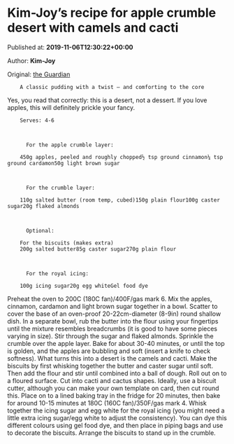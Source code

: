 
# Kim-Joy’s recipe for apple crumble desert with camels and cacti

Published at: **2019-11-06T12:30:22+00:00**

Author: **Kim-Joy**

Original: [the Guardian](https://www.theguardian.com/food/2019/nov/06/kim-joy-recipe-apple-crumble-desert-with-camels-and-cacti)


        A classic pudding with a twist – and comforting to the core
      
Yes, you read that correctly: this is a desert, not a dessert. If you love apples, this will definitely prickle your fancy.

        Serves: 4-6
      

        
          For the apple crumble layer:
        
        450g apples, peeled and roughly chopped½ tsp ground cinnamon¼ tsp ground cardamon50g light brown sugar
      

        
          For the crumble layer:
        
        110g salted butter (room temp, cubed)150g plain flour100g caster sugar20g flaked almonds
      

        
          Optional:
        
        For the biscuits (makes extra)
        200g salted butter85g caster sugar270g plain flour
      

        
          For the royal icing:
        
        100g icing sugar20g egg whiteGel food dye
      
Preheat the oven to 200C (180C fan)/400F/gas mark 6. Mix the apples, cinnamon, cardamon and light brown sugar together in a bowl. Scatter to cover the base of an oven-proof 20-22cm-diameter (8-9in) round shallow dish.
In a separate bowl, rub the butter into the flour using your fingertips until the mixture resembles breadcrumbs (it is good to have some pieces varying in size). Stir through the sugar and flaked almonds. Sprinkle the crumble over the apple layer.
Bake for about 30-40 minutes, or until the top is golden, and the apples are bubbling and soft (insert a knife to check softness).
What turns this into a desert is the camels and cacti. Make the biscuits by first whisking together the butter and caster sugar until soft. Then add the flour and stir until combined into a ball of dough. Roll out on to a floured surface. Cut into cacti and cactus shapes. Ideally, use a biscuit cutter, although you can make your own template on card, then cut round this.
Place on to a lined baking tray in the fridge for 20 minutes, then bake for around 10-15 minutes at 180C (160C fan)/350F/gas mark 4.
Whisk together the icing sugar and egg white for the royal icing (you might need a little extra icing sugar/egg white to adjust the consistency). You can dye this different colours using gel food dye, and then place in piping bags and use to decorate the biscuits.
Arrange the biscuits to stand up in the crumble.
